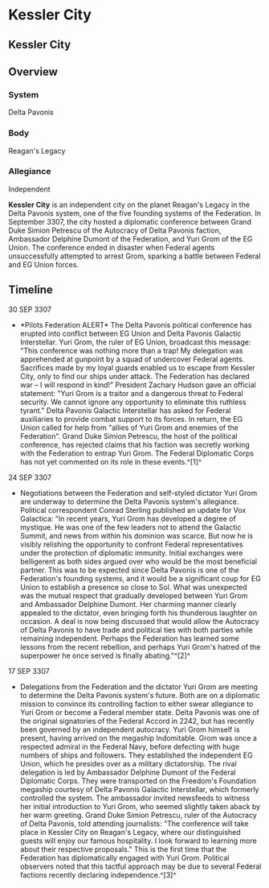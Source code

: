 # Kessler City
## Kessler City

		

## Overview

### System

Delta Pavonis

### Body

Reagan's Legacy

### Allegiance

Independent

**Kessler City** is an independent city on the planet Reagan's Legacy in the Delta Pavonis system, one of the five founding systems of the Federation. In September 3307, the city hosted a diplomatic conference between Grand Duke Simion Petrescu of the Autocracy of Delta Pavonis faction, Ambassador Delphine Dumont of the Federation, and Yuri Grom of the EG Union. The conference ended in disaster when Federal agents unsuccessfully attempted to arrest Grom, sparking a battle between Federal and EG Union forces.

## Timeline

30 SEP 3307

- \*Pilots Federation ALERT\*
The Delta Pavonis political conference has erupted into conflict between EG Union and Delta Pavonis Galactic Interstellar. Yuri Grom, the ruler of EG Union, broadcast this message: "This conference was nothing more than a trap! My delegation was apprehended at gunpoint by a squad of undercover Federal agents. Sacrifices made by my loyal guards enabled us to escape from Kessler City, only to find our ships under attack. The Federation has declared war – I will respond in kind!" President Zachary Hudson gave an official statement: "Yuri Grom is a traitor and a dangerous threat to Federal security. We cannot ignore any opportunity to eliminate this ruthless tyrant." Delta Pavonis Galactic Interstellar has asked for Federal auxiliaries to provide combat support to its forces. In return, the EG Union called for help from "allies of Yuri Grom and enemies of the Federation". Grand Duke Simion Petrescu, the host of the political conference, has rejected claims that his faction was secretly working with the Federation to entrap Yuri Grom. The Federal Diplomatic Corps has not yet commented on its role in these events.^[1]^

24 SEP 3307

- Negotiations between the Federation and self-styled dictator Yuri Grom are underway to determine the Delta Pavonis system's allegiance. Political correspondent Conrad Sterling published an update for Vox Galactica: "In recent years, Yuri Grom has developed a degree of mystique. He was one of the few leaders not to attend the Galactic Summit, and news from within his dominion was scarce. But now he is visibly relishing the opportunity to confront Federal representatives under the protection of diplomatic immunity. Initial exchanges were belligerent as both sides argued over who would be the most beneficial partner. This was to be expected since Delta Pavonis is one of the Federation's founding systems, and it would be a significant coup for EG Union to establish a presence so close to Sol. What was unexpected was the mutual respect that gradually developed between Yuri Grom and Ambassador Delphine Dumont. Her charming manner clearly appealed to the dictator, even bringing forth his thunderous laughter on occasion. A deal is now being discussed that would allow the Autocracy of Delta Pavonis to have trade and political ties with both parties while remaining independent. Perhaps the Federation has learned some lessons from the recent rebellion, and perhaps Yuri Grom's hatred of the superpower he once served is finally abating."^[2]^

17 SEP 3307

- Delegations from the Federation and the dictator Yuri Grom are meeting to determine the Delta Pavonis system's future. Both are on a diplomatic mission to convince its controlling faction to either swear allegiance to Yuri Grom or become a Federal member state. Delta Pavonis was one of the original signatories of the Federal Accord in 2242, but has recently been governed by an independent autocracy. Yuri Grom himself is present, having arrived on the megaship Indomitable. Grom was once a respected admiral in the Federal Navy, before defecting with huge numbers of ships and followers. They established the independent EG Union, which he presides over as a military dictatorship. The rival delegation is led by Ambassador Delphine Dumont of the Federal Diplomatic Corps. They were transported on the Freedom's Foundation megaship courtesy of Delta Pavonis Galactic Interstellar, which formerly controlled the system. The ambassador invited newsfeeds to witness her initial introduction to Yuri Grom, who seemed slightly taken aback by her warm greeting. Grand Duke Simion Petrescu, ruler of the Autocracy of Delta Pavonis, told attending journalists: "The conference will take place in Kessler City on Reagan's Legacy, where our distinguished guests will enjoy our famous hospitality. I look forward to learning more about their respective proposals." This is the first time that the Federation has diplomatically engaged with Yuri Grom. Political observers noted that this tactful approach may be due to several Federal factions recently declaring independence.^[3]^